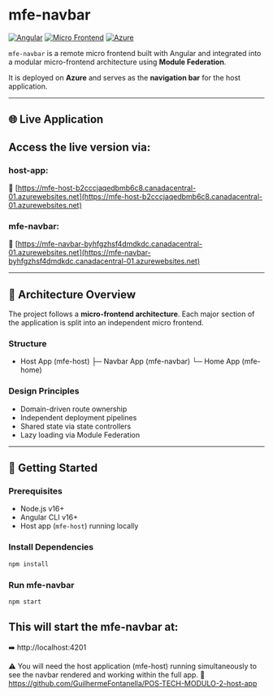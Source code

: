 # mfe-navbar

[![Angular](https://img.shields.io/badge/Angular-16+-dd0031?logo=angular)](https://angular.io/)
[![Micro Frontend](https://img.shields.io/badge/Micro--Frontend-Architecture-blue)]()
[![Azure](https://img.shields.io/badge/Hosted%20on-Azure-blue?logo=microsoft-azure)]()

`mfe-navbar` is a remote micro frontend built with Angular and integrated into a modular micro-frontend architecture using **Module Federation**.

It is deployed on **Azure** and serves as the **navigation bar** for the host application.

---

## 🌐 Live Application

## Access the live version via:
### host-app:
🔗 [https://mfe-host-b2cccjaqedbmb6c8.canadacentral-01.azurewebsites.net](https://mfe-host-b2cccjaqedbmb6c8.canadacentral-01.azurewebsites.net)

### mfe-navbar:
🔗 [https://mfe-navbar-byhfgzhsf4dmdkdc.canadacentral-01.azurewebsites.net](https://mfe-navbar-byhfgzhsf4dmdkdc.canadacentral-01.azurewebsites.net)

---

## 🧩 Architecture Overview

The project follows a **micro-frontend architecture**. Each major section of the application is split into an independent micro frontend.

### Structure

- Host App (mfe-host)
  ├─ Navbar App (mfe-navbar)
  └─ Home App (mfe-home)

### Design Principles

- Domain-driven route ownership
- Independent deployment pipelines
- Shared state via state controllers
- Lazy loading via Module Federation

---

## 🚀 Getting Started

### Prerequisites

- Node.js v16+
- Angular CLI v16+
- Host app (`mfe-host`) running locally

### Install Dependencies

```bash
npm install
````

### Run mfe-navbar
```bash
npm start
````

## This will start the mfe-navbar at:
➡️ http://localhost:4201

⚠️ You will need the host application (mfe-host) running simultaneously to see the navbar rendered and working within the full app.
🔗 https://github.com/GuilhermeFontanella/POS-TECH-MODULO-2-host-app